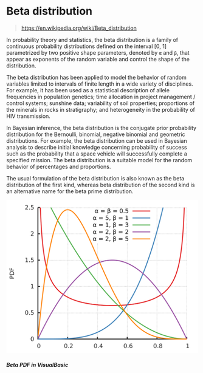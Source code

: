 # Beta distribution

> https://en.wikipedia.org/wiki/Beta_distribution

In probability theory and statistics, the beta distribution is a family of continuous probability distributions defined on the interval [0, 1] parametrized by two positive shape parameters, denoted by ``α`` and ``β``, that appear as exponents of the random variable and control the shape of the distribution.

The beta distribution has been applied to model the behavior of random variables limited to intervals of finite length in a wide variety of disciplines. For example, it has been used as a statistical description of allele frequencies in population genetics; time allocation in project management / control systems; sunshine data; variability of soil properties; proportions of the minerals in rocks in stratigraphy; and heterogeneity in the probability of HIV transmission.

In Bayesian inference, the beta distribution is the conjugate prior probability distribution for the Bernoulli, binomial, negative binomial and geometric distributions. For example, the beta distribution can be used in Bayesian analysis to describe initial knowledge concerning probability of success such as the probability that a space vehicle will successfully complete a specified mission. The beta distribution is a suitable model for the random behavior of percentages and proportions.

The usual formulation of the beta distribution is also known as the beta distribution of the first kind, whereas beta distribution of the second kind is an alternative name for the beta prime distribution.

![](./Beta_distribution_pdf.svg)

##### Beta PDF in VisualBasic

